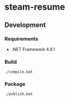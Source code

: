# steam-resume

## Development

### Requirements

- .NET Framework 4.8.1

### Build

```shell
./compile.bat
```

### Package

```shell
./publish.bat
```
